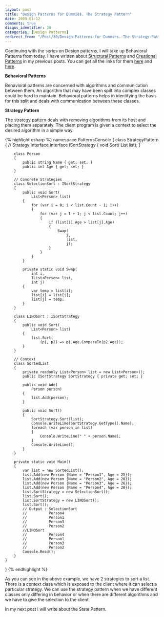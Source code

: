 ```yaml
---
layout: post
title: "Design Patterns for Dummies. The Strategy Pattern"
date: 2009-01-12
comments: true
disqus_identifier: 30
categories: [Design Patterns]
redirect_from: "/Post/30/Design-Patterns-for-Dummies.-The-Strategy-Pattern.aspx/"
---
```

Continuing with the series on Design patterns, I will take up Behavioral
Patterns from today. I have written about [Structural
Patterns](/2008/12/15/Structural-Design-Patterns/)
and [Creational
Patterns](/2009/01/12/Creational-Design-Patterns/)
in my previous posts. You can get all the links for them
[here](/2008/12/15/Structural-Design-Patterns/)
and
[here](/2009/01/12/Creational-Design-Patterns/).
<!--more-->
**Behavioral Patterns**

Behavioral patterns are concerned with algorithms and communication
between them. An algorithm that may have been spilt into complex classes
could be hard to maintain. Behavioral patterns helps in identifying the
basis for this split and deals with communication between these classes.

**Strategy Pattern**

The strategy pattern deals with removing algorithms from its host and
placing them separately. The client program is given a context to select
the desired algorithm in a simple way.

{% highlight csharp %}
namespace PatternsConsole
{
    class StrategyPattern
    {
        // Strategy Interface
        interface ISortStrategy
        {
            void Sort(
                List<Person> list);
        }

        class Person
        {
            public string Name { get; set; }
            public int Age { get; set; }
        }

        // Concrete Strategies
        class SelectionSort : ISortStrategy
        {
            public void Sort(
                List<Person> list)
            {
                for (var i = 0; i < list.Count - 1; i++)
                {
                    for (var j = 1 + 1; j < list.Count; j++)
                    {
                        if (list[i].Age > list[j].Age)
                        {
                            Swap(
                                i,
                                list,
                                j);
                        }
                    }
                }
            }

            private static void Swap(
                int i,
                IList<Person> list,
                int j)
            {
                var temp = list[i];
                list[i] = list[j];
                list[j] = temp;
            }
        }

        class LINQSort : ISortStrategy
        {
            public void Sort(
                List<Person> list)
            {
                list.Sort(
                    (p1, p2) => p1.Age.CompareTo(p2.Age));
            }
        }

        // Context
        class SortedList
        {
            private readonly List<Person> list = new List<Person>();
            public ISortStrategy SortStrategy { private get; set; }

            public void Add(
                Person person)
            {
                list.Add(person);
            }

            public void Sort()
            {
                SortStrategy.Sort(list);
                Console.WriteLine(SortStrategy.GetType().Name);
                foreach (var person in list)
                {
                    Console.WriteLine(" " + person.Name);
                }
                Console.WriteLine();
            }
        }

        private static void Main()
        {
            var list = new SortedList();
            list.Add(new Person {Name = "Person1", Age = 25});
            list.Add(new Person {Name = "Person2", Age = 28});
            list.Add(new Person {Name = "Person3", Age = 26});
            list.Add(new Person {Name = "Person4", Age = 20});
            list.SortStrategy = new SelectionSort();
            list.Sort();
            list.SortStrategy = new LINQSort();
            list.Sort();
            // Output : SelectionSort
            //          Person4   
            //          Person1   
            //          Person3
            //          Person2
            //LINQSort
            //          Person4
            //          Person1
            //          Person3
            //          Person2
            Console.Read();
        }
    }
}
{% endhighlight %}

As you can see in the above example, we have 2 strategies to sort a
list. There is a context class which is exposed to the client where it
can select a particular strategy. We can use the strategy pattern when
we have different classes only differing in behavior or when there are
different algorithms and we have to give the selection to the client.

In my next post I will write about the State Pattern.

